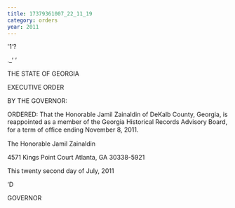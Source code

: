 ```yaml
---
title: 17379361007_22_11_19
category: orders
year: 2011
---
```

  
 

'1‘?

._‘ ‘

THE STATE OF GEORGIA

EXECUTIVE ORDER

  

BY THE GOVERNOR:

ORDERED: That the Honorable Jamil Zainaldin of DeKalb County, Georgia, is
reappointed as a member of the Georgia Historical Records
Advisory Board, for a term of ofﬁce ending November 8, 2011.

The Honorable Jamil Zainaldin

4571 Kings Point Court
Atlanta, GA 30338-5921

This twenty second day of July, 2011

‘D

GOVERNOR

